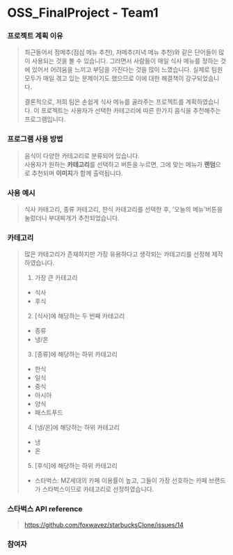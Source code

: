 # OSS_FinalProject - Team1

### 프로젝트 계획 이유
> 최근들어서 점메추(점심 메뉴 추천), 저메추(저녁 메뉴 추천)와 같은 단어들이 많이 사용되는 것을 볼 수 있습니다.
> 그러면서 사람들이 매일 식사 메뉴를 정하는 것에 있어서 어려움을 느끼고 부담을 가진다는 것을 많이 느꼈습니다.
> 실제로 팀원 모두가 매일 겪고 있는 문제이기도 했으므로 이에 대한 해결책이 강구되었습니다.
> 
> 결론적으로, 저희 팀은 손쉽게 식사 메뉴를 골라주는 프로젝트를 계획하였습니다.
> 이 프로젝트는 사용자가 선택한 카테고리에 따른 한가지 음식을 추천해주는 프로그램입니다.

### 프로그램 사용 방법
> 음식이 다양한 카테고리로 분류되어 있습니다.  
> 사용자가 원하는 **카테고리**를 선택하고 버튼을 누르면, 그에 맞는 메뉴가 **랜덤**으로 추천되며 **이미지**가 함께 출력됩니다.

### 사용 예시
> 식사 카테고리, 종류 카테고리, 한식 카테고리를 선택한 후, '오늘의 메뉴'버튼을 눌렀더니 부대찌개가 추천되었습니다.

### 카테고리
> 많은 카테고리가 존재하지만 가장 유용하다고 생각되는 카테고리를 선정해 제작하였습니다.
> 1. 가장 큰 카테고리
>   + 식사
>   + 후식
> 2. [식사]에 해당하는 두 번째 카테고리
>   + 종류
>   + 냉/온
> 3. [종류]에 해당하는 하위 카테고리
>   + 한식
>   + 일식
>   + 중식
>   + 아시아
>   + 양식
>   + 패스트푸드
> 4. [냉/온]에 해당하는 하위 카테고리
>   + 냉
>   + 온
> 5. [후식]에 해당하는 하위 카테고리
>   + 스타벅스: MZ세대의 카페 이용률이 높고, 
>   그들이 가장 선호하는 카페 브랜드가 스타벅스이므로 카테고리로 선정하였습니다.

### 스타벅스 API reference
> https://github.com/foxwavez/starbucksClone/issues/14

### 참여자 
